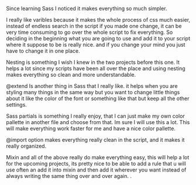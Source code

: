 Since learning Sass I noticed it makes everything so much simpler. 


I really like varibles because it makes the whole process of css much easier, instead of endless search in the script if you made one change, it can be very time consuming to go over the whole script to fix everything. So deciding in the beginning what you are going to use and add it to your script where it suppose to be is really nice. and if you change your mind you just have to change it in one place. 

Nesting is something I wish I knew in the two projects before this one. It helps a lot since my scripts have been all over the place and using nesting makes everything so clean and more understandable. 

@extend Is another thing in Sass that I really like. it helps when you are styling many things in the same way but you want to change little things about it like the color of the font or something like that but keep all the other settings. 

Sass partials is something I really enjoy, that I can just make my own color pallette in another file and choose from that. Im sure I will use this a lot. This will make everything work faster for me and have a nice color pallette. 

@import option makes everything really clean in the script, and it makes it really organized. 

Mixin and all of the above really do make everything easy, this will help a lot for the upcoming projects, its pretty nice to be able to add a rule that u will use often an add it into mixin and then add it wherever you want instead of always writing the same thing over and over again. .